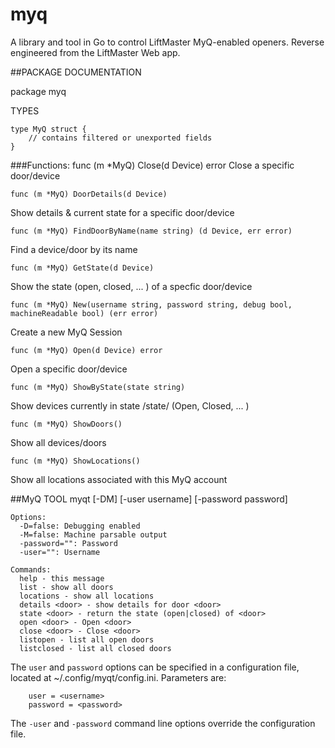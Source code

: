 # myq

A library and tool in Go to control LiftMaster MyQ-enabled openers.  Reverse engineered from the LiftMaster Web app.  

##PACKAGE DOCUMENTATION

package myq

TYPES

    type MyQ struct {
        // contains filtered or unexported fields
    }

###Functions:
    func (m *MyQ) Close(d Device) error
Close a specific door/device

    func (m *MyQ) DoorDetails(d Device)
Show details & current state for a specific door/device

    func (m *MyQ) FindDoorByName(name string) (d Device, err error)
Find a device/door by its name

    func (m *MyQ) GetState(d Device)
Show the state (open, closed, ... ) of a specfic door/device

    func (m *MyQ) New(username string, password string, debug bool, machineReadable bool) (err error)
Create a new MyQ Session

    func (m *MyQ) Open(d Device) error
Open a specific door/device

    func (m *MyQ) ShowByState(state string)
Show devices currently in state /state/ (Open, Closed, ... )

    func (m *MyQ) ShowDoors()
Show all devices/doors

    func (m *MyQ) ShowLocations()
Show all locations associated with this MyQ account

##MyQ TOOL 
    myqt [-DM] [-user username] [-password password] <command>
    
    Options:
      -D=false: Debugging enabled
      -M=false: Machine parsable output
      -password="": Password
      -user="": Username
    
    Commands:  
      help - this message
      list - show all doors
      locations - show all locations
      details <door> - show details for door <door>
      state <door> - return the state (open|closed) of <door>
      open <door> - Open <door>
      close <door> - Close <door>
      listopen - list all open doors
      listclosed - list all closed doors

The `user` and `password` options can be specified in a configuration file, located at ~/.config/myqt/config.ini.  Parameters are:
```
    user = <username>
    password = <password>
```
The `-user` and `-password` command line options override the configuration file.

